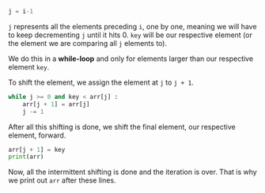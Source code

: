 <!--Title={Insertion Sort Explained}-->

<!--badges={Algorithmns:20}-->

<!--concepts{Insertion Sort}-->

```python
j = i-1
```

`j` represents all the elements preceding `i`, one by one, meaning we will have to keep decrementing `j` until it hits 0. `key` will be our respective element (or the element we are comparing all `j` elements to).

We do this in a **while-loop** and only for elements larger than our respective element `key`.

To shift the element, we assign the element at `j` to `j + 1`.

```python
while j >= 0 and key < arr[j] : 
    arr[j + 1] = arr[j]
    j -= 1
```

After all this shifting is done, we shift the final element, our respective element, forward.

```python
arr[j + 1] = key
print(arr)
```

Now, all the intermittent shifting is done and the iteration is over. That is why we print out `arr` after these lines.